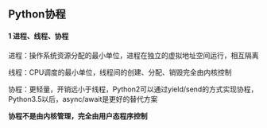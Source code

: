 ## Python协程

#### 1 进程、线程、协程

进程：操作系统资源分配的最小单位，进程在独立的虚拟地址空间运行，相互隔离

线程：CPU调度的最小单位，线程间的创建、分配、销毁完全由内核控制

协程：更轻量，开销远小于线程，Python2可以通过yield/send的方式实现协程，Python3.5以后，async/await是更好的替代方案

**协程不是由内核管理，完全由用户态程序控制**